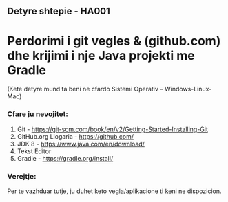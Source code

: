 ## Detyre shtepie - HA001 ##

# Perdorimi i git vegles & (github.com) dhe krijimi i nje Java projekti me Gradle

(Kete detyre mund ta beni ne cfardo Sistemi Operativ – Windows-Linux-Mac)

### Cfare ju nevojitet: ###
1. Git - https://git-scm.com/book/en/v2/Getting-Started-Installing-Git
2. GitHub.org Llogaria - https://github.com/
3. JDK 8 - https://www.java.com/en/download/
4. Tekst Editor
5. Gradle - https://gradle.org/install/

### Verejtje: ###
Per te vazhduar tutje, ju duhet keto vegla/aplikacione ti keni ne dispozicion.
#
